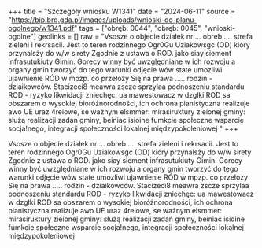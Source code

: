 +++
title = "Szczegóły wniosku W1341"
date = "2024-06-11"
source = "https://bip.brg.gda.pl/images/uploads/wnioski-do-planu-ogolnego/w1341.pdf"
tags = ["obręb: 0044", "obręb: 0045", "wnioski-ogolne"]
geolinks = []
raw = "Vsosze o objecie działek nr ... obreb .... strefa zieleni i rekrsacii. Jest to teren rodzinnego Ogr0Gu Uziakowsgc (OD) kióry przynalsży do w/w sirety Zgodnie z ustawa o ROD. jako siay siement infrasutukiuty Gimin. Gorecy winny być uwzględniane w ich rozwoju a organy gmin tworzyć do tego warunki odjęcie wów state umozliwi ujawnienie RÓD w mpzp. co przełoży Się na prawa ..... rodzin - dziaikowców. Stacizeci8 meawra zscze sprzylaa podnoszeniu standardu ROD - ryzyko likwidacji zniechęc: ua mawestowacz w dzgłki ROD sa obszarem o wysokiej bioróżnorodności, ich ochrona pianistyczna realizuje awo UE uraz 4reiowe, se ważnym elsmmer: mirasiruktury zieionej gminy: służą realizacji zadań gminy, beiniac isioine fumkcie społeczne wsparcie socja!nego, integracji społeczności lokalnej  międzypokoleniowej "
+++

Vsosze o objecie działek nr ... obreb .... strefa zieleni i rekrsacii. Jest to teren rodzinnego
Ogr0Gu Uziakowsgc (OD) kióry przynalsży do w/w sirety Zgodnie z ustawa o ROD. jako siay siement
infrasutukiuty Gimin. Gorecy winny być uwzględniane w ich rozwoju a organy gmin tworzyć do tego warunki
odjęcie wów state umozliwi ujawnienie RÓD w mpzp. co przełoży Się na prawa ..... rodzin - dziaikowców.
Stacizeci8 meawra zscze sprzylaa podnoszeniu standardu ROD - ryzyko likwidacji zniechęc: ua
mawestowacz w dzgłki ROD sa obszarem o wysokiej bioróżnorodności, ich ochrona pianistyczna realizuje
awo UE uraz 4reiowe, se ważnym elsmmer: mirasiruktury zieionej gminy: służą realizacji zadań gminy,
beiniac isioine fumkcie społeczne wsparcie socja!nego, integracji społeczności lokalnej  międzypokoleniowej



